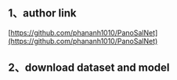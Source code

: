 ## 1、author link
[https://github.com/phananh1010/PanoSalNet](https://github.com/phananh1010/PanoSalNet)

## 2、download dataset and model
